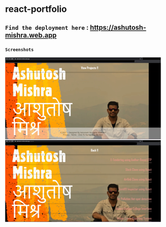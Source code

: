 # react-portfolio


## `Find the deployment here` : https://ashutosh-mishra.web.app

### `Screenshots`

![alt text](https://github.com/ashutoshm1771/react-portfolio/blob/main/ScreenShots/1.jpg?raw=true)
![alt text](https://github.com/ashutoshm1771/react-portfolio/blob/main/ScreenShots/2.jpg?raw=true)
